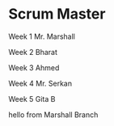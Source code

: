 
# Scrum Master	
Week 1	Mr. Marshall

Week 2	Bharat

Week 3	Ahmed

Week 4	Mr. Serkan

Week 5	Gita B

hello from Marshall Branch
